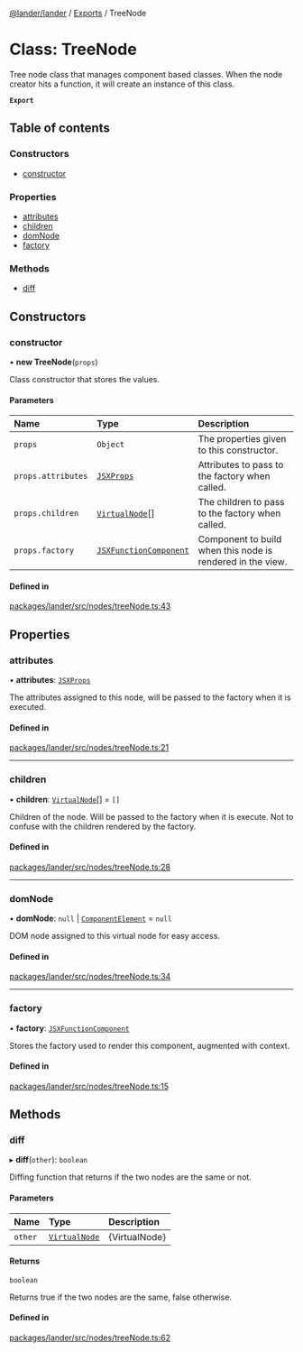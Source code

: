 [@lander/lander](../README.md) / [Exports](../modules.md) / TreeNode

# Class: TreeNode

Tree node class that manages component based classes. When the node creator hits a function, it will
create an instance of this class.

**`Export`**

## Table of contents

### Constructors

- [constructor](TreeNode.md#constructor)

### Properties

- [attributes](TreeNode.md#attributes)
- [children](TreeNode.md#children)
- [domNode](TreeNode.md#domnode)
- [factory](TreeNode.md#factory)

### Methods

- [diff](TreeNode.md#diff)

## Constructors

### constructor

• **new TreeNode**(`props`)

Class constructor that stores the values.

#### Parameters

| Name | Type | Description |
| :------ | :------ | :------ |
| `props` | `Object` | The properties given to this constructor. |
| `props.attributes` | [`JSXProps`](../interfaces/JSXProps.md) | Attributes to pass to the factory when called. |
| `props.children` | [`VirtualNode`](../modules.md#virtualnode)[] | The children to pass to the factory when called. |
| `props.factory` | [`JSXFunctionComponent`](../modules.md#jsxfunctioncomponent) | Component to build when this node is rendered in the view. |

#### Defined in

[packages/lander/src/nodes/treeNode.ts:43](https://github.com/Minivera/lander/blob/a051bab/packages/lander/src/nodes/treeNode.ts#L43)

## Properties

### attributes

• **attributes**: [`JSXProps`](../interfaces/JSXProps.md)

The attributes assigned to this node, will be passed to the factory when it is executed.

#### Defined in

[packages/lander/src/nodes/treeNode.ts:21](https://github.com/Minivera/lander/blob/a051bab/packages/lander/src/nodes/treeNode.ts#L21)

___

### children

• **children**: [`VirtualNode`](../modules.md#virtualnode)[] = `[]`

Children of the node. Will be passed to the factory when it is execute. Not to confuse with the children
rendered by the factory.

#### Defined in

[packages/lander/src/nodes/treeNode.ts:28](https://github.com/Minivera/lander/blob/a051bab/packages/lander/src/nodes/treeNode.ts#L28)

___

### domNode

• **domNode**: ``null`` \| [`ComponentElement`](ComponentElement.md) = `null`

DOM node assigned to this virtual node for easy access.

#### Defined in

[packages/lander/src/nodes/treeNode.ts:34](https://github.com/Minivera/lander/blob/a051bab/packages/lander/src/nodes/treeNode.ts#L34)

___

### factory

• **factory**: [`JSXFunctionComponent`](../modules.md#jsxfunctioncomponent)

Stores the factory used to render this component, augmented with context.

#### Defined in

[packages/lander/src/nodes/treeNode.ts:15](https://github.com/Minivera/lander/blob/a051bab/packages/lander/src/nodes/treeNode.ts#L15)

## Methods

### diff

▸ **diff**(`other`): `boolean`

Diffing function that returns if the two nodes are the same or not.

#### Parameters

| Name | Type | Description |
| :------ | :------ | :------ |
| `other` | [`VirtualNode`](../modules.md#virtualnode) | {VirtualNode} |

#### Returns

`boolean`

Returns true if the two nodes are the same, false otherwise.

#### Defined in

[packages/lander/src/nodes/treeNode.ts:62](https://github.com/Minivera/lander/blob/a051bab/packages/lander/src/nodes/treeNode.ts#L62)
